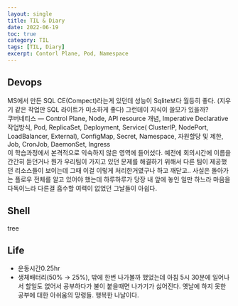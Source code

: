 ```yaml
---
layout: single
title: TIL & Diary
date: 2022-06-19
toc: true
category: TIL
tags: [TIL, Diary]
excerpt: Contorl Plane, Pod, Namespace
---
```

## Devops  
MS에서 만든 SQL CE(Compect)라는게 있던데 성능이 Sqlite보다 월등히 좋다. (지우기 같은 작업만 SQL 라이트가 미소하게 좋다) 그런데이 지식이 쓸모가 있을까?   
쿠버네티스 — Control Plane, Node, API resource 개념, Imperative Declarative 작업방식, Pod, ReplicaSet, Deployment, Service( ClusterIP, NodePort, LoadBalancer, External), ConfigMap, Secret, Namespace, 자원할당 및 제한, Job, CronJob, DaemonSet, Ingress   
이 학습과정에서 본격적으로 익숙하지 않은 영역에 들어섰다. 예전에 회의시간에 이름을 간간히 듣던거나 뭔가 우리팀이 가지고 있던 문제를 해결하기 위해서 다른 팀이 제공했던 리소스들이 보이는데 그때 이걸 이렇게 처리한거였구나 하고 깨닫고.. 사실은 돌아가는 플로우 전체를 알고 있어야 했는데 하루하루가 당장 내 앞에 놓인 일만 하느라 마음을 다독이느라 다른걸 흡수할 여력이 없었던 그날들이 아쉽다.

## Shell  
tree

## Life  
* 운동시간0.25hr
* 생체배터리(50% → 25%), 밖에 한번 나가볼까 했었는데 아침 5시 30분에 일어나서 할일도 없어서 공부하다가 불이 붙을때면 나가기가 싫어진다. 옛날에 하지 못한 공부에 대한 아쉬움의 망령들. 행복한 나날이다.
  